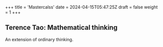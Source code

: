 +++
title = 'Mastercalss'
date = 2024-04-15T05:47:25Z
draft = false
weight = 1
+++

## Terence Tao: Mathematical thinking

An extension of ordinary thinking. 